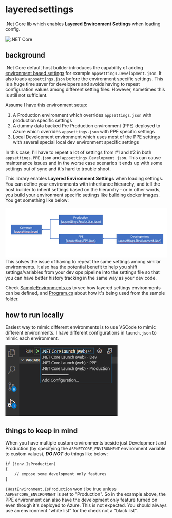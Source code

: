 # layeredsettings
.Net Core lib which enables **Layered Environment Settings** when loading config.

![.NET Core](https://github.com/sidecus/layeredsettings/workflows/.NET%20Core/badge.svg?branch=master)

## background
.Net Core default host builder introduces the capability of adding [environment based settings](https://docs.microsoft.com/en-us/aspnet/core/fundamentals/configuration/?view=aspnetcore-3.1) for example ```appsettings.Development.json```. It also loads ```appsettings.json``` before the environment specific settings. This is a huge time saver for developers and avoids having to repeat  configuration values among different setting files.
However, sometimes this is still not sufficient.

Assume I have this environment setup:
1. A Production environment which overrides ```appsettings.json``` with production specific settings
1. A dummy data backed Pre Production environment (PPE) deployed to Azure which overrides ```appsettings.json``` with PPE specific settings
1. Local Development environment which uses most of the PPE settings with several special local dev environment specific settings

In this case, I'll have to repeat a lot of settings from #1 and #2 in both ```appsettings.PPE.json``` and ```appsettings.Development.json```. This can cause maintenance issues and in the worse case scenarios it ends up with some settings out of sync and it's hard to trouble shoot.

This library enables **Layered Environment Settings** when loading settings. You can define your environments with inheritance hierarchy, and tell the host builder to inherit settings based on the hierarchy - or in other words, you build your environment specific settings like buliding docker images. You get something like below:

![environment setup](https://github.com/sidecus/layeredsettings/blob/master/sample/wwwroot/env.png "Layered environment settings")
This solves the issue of having to repeat the same settings among similar environments. It also has the potential benefit to help you shift settings/variables from your dev ops pipeline into the settings file so that you can have better history tracking in the same way as your dev code.

Check [SampleEnvironments.cs](https://github.com/sidecus/layeredsettings/blob/master/sample/SampleEnvironments.cs) to see how layered settings environments can be defined, and [Program.cs](https://github.com/sidecus/layeredsettings/blob/master/sample/Program.cs) about how it's being used from the sample folder.

## how to run locally
Easiest way to mimic different environments is to use VSCode to mimic different environments. I have different configurations in ```launch.json``` to mimic each environment.

![Run locally](https://github.com/sidecus/layeredsettings/blob/master/sample/wwwroot/vscoderun.png "How to run locally")

## things to keep in mind
When you have multiple custom environments beside just Development and Production (by specifying the ```ASPNETCORE_ENVIRONMENT``` environment variable to custom values), ***DO NOT*** do things like below:
 ```
 if (!env.IsProduction)
 {
     // expose some development only features
 }
 ```
 ```IHostEnvironment.IsProduction``` won't be true unless ```ASPNETCORE_ENVIRONMENT``` is set to "Production". So in the example above, the PPE environment can also have the development only feature turned on even though it's deployed to Azure. This is not expected.
 You should always use an environment "white list" for the check not a "black list".

